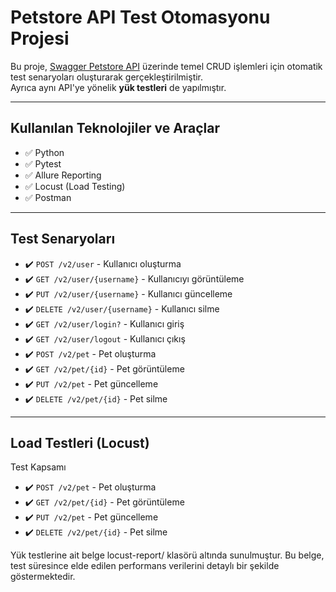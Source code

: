 # Petstore API Test Otomasyonu Projesi

Bu proje, [Swagger Petstore API](https://petstore.swagger.io/) üzerinde temel CRUD işlemleri için otomatik test senaryoları oluşturarak gerçekleştirilmiştir.  
Ayrıca aynı API'ye yönelik **yük testleri** de yapılmıştır.

---

##  Kullanılan Teknolojiler ve Araçlar

- ✅ Python
- ✅ Pytest
- ✅ Allure Reporting
- ✅ Locust (Load Testing)
- ✅ Postman

---

##  Test Senaryoları

- ✔️ `POST /v2/user` - Kullanıcı oluşturma
- ✔️ `GET /v2/user/{username}` - Kullanıcıyı görüntüleme
- ✔️ `PUT /v2/user/{username}` - Kullanıcı güncelleme
- ✔️ `DELETE /v2/user/{username}` - Kullanıcı silme
- ✔️ `GET /v2/user/login?` - Kullanıcı giriş
-  ✔️ `GET /v2/user/logout` - Kullanıcı çıkış
- ✔️ `POST /v2/pet` - Pet oluşturma
- ✔️ `GET /v2/pet/{id}` - Pet görüntüleme
- ✔️ `PUT /v2/pet` - Pet güncelleme
- ✔️ `DELETE /v2/pet/{id}` - Pet silme

---

## Load Testleri (Locust)
 Test Kapsamı
- ✔️ `POST /v2/pet` - Pet oluşturma
- ✔️ `GET /v2/pet/{id}` - Pet görüntüleme
- ✔️ `PUT /v2/pet` - Pet güncelleme
- ✔️ `DELETE /v2/pet/{id}` - Pet silme


Yük testlerine ait belge locust-report/ klasörü altında sunulmuştur.
Bu belge, test süresince elde edilen performans verilerini detaylı bir şekilde göstermektedir.
